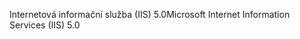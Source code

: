 <span data-ttu-id="7b8cb-101">Internetová informační služba (IIS) 5.0</span><span class="sxs-lookup"><span data-stu-id="7b8cb-101">Microsoft Internet Information Services (IIS) 5.0</span></span>